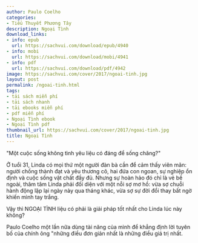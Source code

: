 ```yaml
---
author: Paulo Coelho
categories:
- Tiểu Thuyết Phương Tây
description: Ngoại Tình
download_links:
- info: epub
  url: https://sachvui.com/download/epub/4940
- info: mobi
  url: https://sachvui.com/download/mobi/4941
- info: pdf
  url: https://sachvui.com/download/pdf/4942
image: https://sachvui.com/cover/2017/ngoai-tinh.jpg
layout: post
permalink: /ngoai-tinh.html
tags:
- tải sách miễn phí
- tải sách nhanh
- tải ebooks miễn phí
- pdf miễn phí
- Ngoại Tình ebook
- Ngoại Tình pdf
thumbnail_url: https://sachvui.com/cover/2017/ngoai-tinh.jpg
title: Ngoại Tình
---
```


 <div class="item-desc text-justify"> <p>"Một cuộc sống không tình yêu liệu có đáng để sống chăng?"</p><p>Ở tuổi 31, Linda có mọi thứ một người đàn bà cần để cảm thấy viên mãn: người chồng thành đạt và yêu thương cô, hai đứa con ngoan, sự nghiệp ổn định và cuộc sống vật chất đầy đủ. Nhưng sự hoàn hảo đó chỉ là vẻ bề ngoài, thâm tâm Linda phải đối diện với một nỗi sợ mơ hồ: vừa sợ chuỗi hành động lặp lại ngày này qua tháng khác, vừa sợ sự đời đổi thay bất ngờ khiến mình tay trắng.</p><p>Vậy thì NGOẠI TÌNH liệu có phải là giải pháp tốt nhất cho Linda lúc này không?</p><p>Paulo Coelho một lần nữa dùng tài năng của mình để khẳng định lời tuyên bố của chính ông "những điều đơn giản nhất là những điều giá trị nhất.</p> </div>